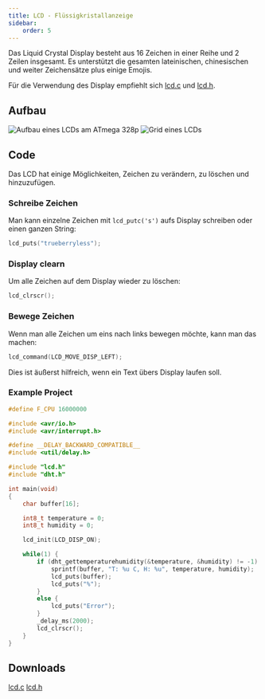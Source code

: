 ```yaml
---
title: LCD - Flüssigkristallanzeige
sidebar:
    order: 5
---
```


Das Liquid Crystal Display besteht aus 16 Zeichen in einer Reihe und 2 Zeilen insgesamt. Es unterstützt die gesamten lateinischen, chinesischen und weiter Zeichensätze plus einige Emojis.

Für die Verwendung des Display empfiehlt sich <a href="/SYTI/lcd/lcd.c" download>lcd.c</a> und <a href="/SYTI/lcd/lcd.h" download>lcd.h</a>.

## Aufbau

![Aufbau eines LCDs am ATmega 328p](../../../../assets/SYTI/lcd/lcd_composition.png)
![Grid eines LCDs](../../../../assets/SYTI/lcd/lcd_grid.png)

## Code

Das LCD hat einige Möglichkeiten, Zeichen zu verändern, zu löschen und hinzuzufügen.

### Schreibe Zeichen

Man kann einzelne Zeichen mit `lcd_putc('s')` aufs Display schreiben oder einen ganzen String:

```c
lcd_puts("trueberryless");
```

### Display clearn

Um alle Zeichen auf dem Display wieder zu löschen:

```c
lcd_clrscr();
```

### Bewege Zeichen

Wenn man alle Zeichen um eins nach links bewegen möchte, kann man das machen:

```c
lcd_command(LCD_MOVE_DISP_LEFT);
```

Dies ist äußerst hilfreich, wenn ein Text übers Display laufen soll.

### Example Project

```c
#define F_CPU 16000000

#include <avr/io.h>
#include <avr/interrupt.h>

#define __DELAY_BACKWARD_COMPATIBLE__
#include <util/delay.h>

#include "lcd.h"
#include "dht.h"

int main(void)
{
    char buffer[16];

    int8_t temperature = 0;
    int8_t humidity = 0;

    lcd_init(LCD_DISP_ON);

    while(1) {
	    if (dht_gettemperaturehumidity(&temperature, &humidity) != -1) {
			sprintf(buffer, "T: %u C, H: %u", temperature, humidity);
			lcd_puts(buffer);
			lcd_puts("%");
		}
        else {
			lcd_puts("Error");
	    }
	    _delay_ms(2000);
		lcd_clrscr();
    }
}
```

## Downloads

<a href="/embedded_programming/lcd/lcd.c">lcd.c</a>
<a href="/embedded_programming/lcd/lcd.h">lcd.h</a>
